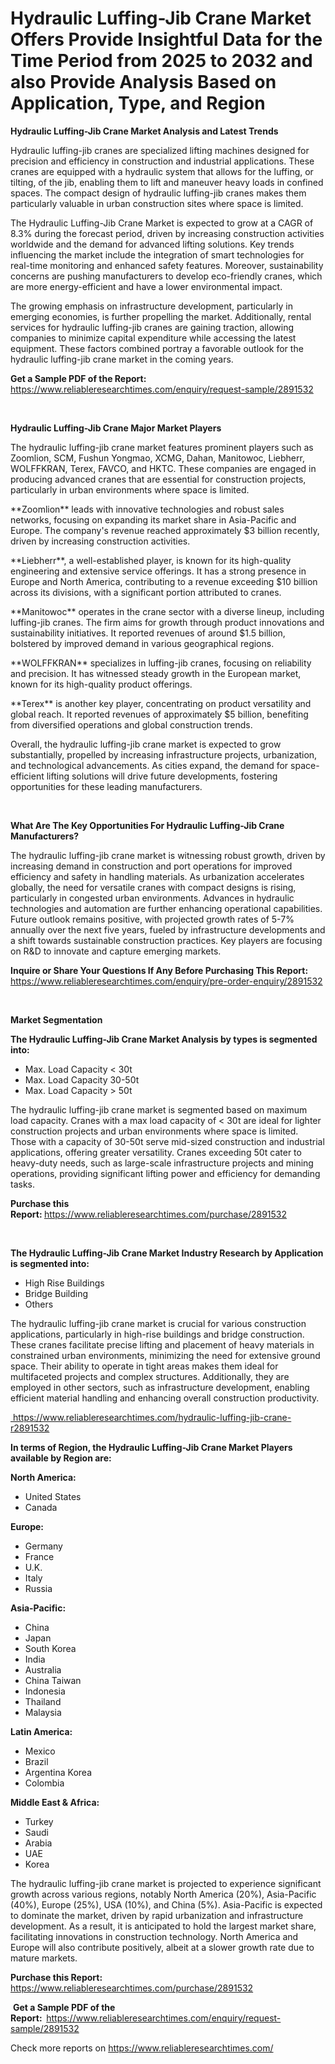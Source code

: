 <p><h1>Hydraulic Luffing-Jib Crane Market Offers Provide Insightful Data for the Time Period from 2025 to 2032 and also Provide Analysis Based on Application, Type, and Region</h1></p><p><strong>Hydraulic Luffing-Jib Crane Market Analysis and Latest Trends</strong></p>
<p><p>Hydraulic luffing-jib cranes are specialized lifting machines designed for precision and efficiency in construction and industrial applications. These cranes are equipped with a hydraulic system that allows for the luffing, or tilting, of the jib, enabling them to lift and maneuver heavy loads in confined spaces. The compact design of hydraulic luffing-jib cranes makes them particularly valuable in urban construction sites where space is limited.</p><p>The Hydraulic Luffing-Jib Crane Market is expected to grow at a CAGR of 8.3% during the forecast period, driven by increasing construction activities worldwide and the demand for advanced lifting solutions. Key trends influencing the market include the integration of smart technologies for real-time monitoring and enhanced safety features. Moreover, sustainability concerns are pushing manufacturers to develop eco-friendly cranes, which are more energy-efficient and have a lower environmental impact.</p><p>The growing emphasis on infrastructure development, particularly in emerging economies, is further propelling the market. Additionally, rental services for hydraulic luffing-jib cranes are gaining traction, allowing companies to minimize capital expenditure while accessing the latest equipment. These factors combined portray a favorable outlook for the hydraulic luffing-jib crane market in the coming years.</p></p>
<p><strong>Get a Sample PDF of the Report:&nbsp;</strong> <a href="https://www.reliableresearchtimes.com/enquiry/request-sample/2891532?utm_campaign=2989&utm_medium=2&utm_source=Github&utm_content=ia&utm_term=14032025&utm_id=hydraulic-luffing-jib-crane">https://www.reliableresearchtimes.com/enquiry/request-sample/2891532</a></p>
<p>&nbsp;</p>
<p><strong>Hydraulic Luffing-Jib Crane Major Market Players</strong></p>
<p><p>The hydraulic luffing-jib crane market features prominent players such as Zoomlion, SCM, Fushun Yongmao, XCMG, Dahan, Manitowoc, Liebherr, WOLFFKRAN, Terex, FAVCO, and HKTC. These companies are engaged in producing advanced cranes that are essential for construction projects, particularly in urban environments where space is limited.</p><p>**Zoomlion** leads with innovative technologies and robust sales networks, focusing on expanding its market share in Asia-Pacific and Europe. The company's revenue reached approximately $3 billion recently, driven by increasing construction activities.</p><p>**Liebherr**, a well-established player, is known for its high-quality engineering and extensive service offerings. It has a strong presence in Europe and North America, contributing to a revenue exceeding $10 billion across its divisions, with a significant portion attributed to cranes.</p><p>**Manitowoc** operates in the crane sector with a diverse lineup, including luffing-jib cranes. The firm aims for growth through product innovations and sustainability initiatives. It reported revenues of around $1.5 billion, bolstered by improved demand in various geographical regions.</p><p>**WOLFFKRAN** specializes in luffing-jib cranes, focusing on reliability and precision. It has witnessed steady growth in the European market, known for its high-quality product offerings.</p><p>**Terex** is another key player, concentrating on product versatility and global reach. It reported revenues of approximately $5 billion, benefiting from diversified operations and global construction trends.</p><p>Overall, the hydraulic luffing-jib crane market is expected to grow substantially, propelled by increasing infrastructure projects, urbanization, and technological advancements. As cities expand, the demand for space-efficient lifting solutions will drive future developments, fostering opportunities for these leading manufacturers.</p></p>
<p>&nbsp;</p>
<p><strong>What Are The Key Opportunities For Hydraulic Luffing-Jib Crane Manufacturers?</strong></p>
<p><p>The hydraulic luffing-jib crane market is witnessing robust growth, driven by increasing demand in construction and port operations for improved efficiency and safety in handling materials. As urbanization accelerates globally, the need for versatile cranes with compact designs is rising, particularly in congested urban environments. Advances in hydraulic technologies and automation are further enhancing operational capabilities. Future outlook remains positive, with projected growth rates of 5-7% annually over the next five years, fueled by infrastructure developments and a shift towards sustainable construction practices. Key players are focusing on R&D to innovate and capture emerging markets.</p></p>
<p><strong>Inquire or Share Your Questions If Any Before Purchasing This Report:</strong> <a href="https://www.reliableresearchtimes.com/enquiry/pre-order-enquiry/2891532?utm_campaign=2989&utm_medium=2&utm_source=Github&utm_content=ia&utm_term=14032025&utm_id=hydraulic-luffing-jib-crane">https://www.reliableresearchtimes.com/enquiry/pre-order-enquiry/2891532</a></p>
<p>&nbsp;</p>
<p><strong>Market Segmentation</strong></p>
<p><strong>The Hydraulic Luffing-Jib Crane Market Analysis by types is segmented into:</strong></p>
<p><ul><li>Max. Load Capacity < 30t</li><li>Max. Load Capacity 30-50t</li><li>Max. Load Capacity > 50t</li></ul></p>
<p><p>The hydraulic luffing-jib crane market is segmented based on maximum load capacity. Cranes with a max load capacity of < 30t are ideal for lighter construction projects and urban environments where space is limited. Those with a capacity of 30-50t serve mid-sized construction and industrial applications, offering greater versatility. Cranes exceeding 50t cater to heavy-duty needs, such as large-scale infrastructure projects and mining operations, providing significant lifting power and efficiency for demanding tasks.</p></p>
<p><strong>Purchase this Report:&nbsp;</strong><a href="https://www.reliableresearchtimes.com/purchase/2891532?utm_campaign=2989&utm_medium=2&utm_source=Github&utm_content=ia&utm_term=14032025&utm_id=hydraulic-luffing-jib-crane">https://www.reliableresearchtimes.com/purchase/2891532</a></p>
<p>&nbsp;</p>
<p><strong>The Hydraulic Luffing-Jib Crane Market Industry Research by Application is segmented into:</strong></p>
<p><ul><li>High Rise Buildings</li><li>Bridge Building</li><li>Others</li></ul></p>
<p><p>The hydraulic luffing-jib crane market is crucial for various construction applications, particularly in high-rise buildings and bridge construction. These cranes facilitate precise lifting and placement of heavy materials in constrained urban environments, minimizing the need for extensive ground space. Their ability to operate in tight areas makes them ideal for multifaceted projects and complex structures. Additionally, they are employed in other sectors, such as infrastructure development, enabling efficient material handling and enhancing overall construction productivity.</p></p>
<p><a href="https://www.reliableresearchtimes.com/hydraulic-luffing-jib-crane-r2891532?utm_campaign=2989&utm_medium=2&utm_source=Github&utm_content=ia&utm_term=14032025&utm_id=hydraulic-luffing-jib-crane">&nbsp;https://www.reliableresearchtimes.com/hydraulic-luffing-jib-crane-r2891532</a></p>
<p><strong>In terms of Region, the Hydraulic Luffing-Jib Crane Market Players available by Region are:</strong></p>
<p>
    <p> <strong> North America: </strong>
        <ul>
            <li>United States</li>
            <li>Canada</li>
        </ul>
        </p> 
    <p> <strong> Europe: </strong>
        <ul>
            <li>Germany</li>
            <li>France</li>
            <li>U.K.</li>
            <li>Italy</li>
            <li>Russia</li>
        </ul>
        </p> 
    <p> <strong> Asia-Pacific: </strong>
        <ul>
            <li>China</li>
            <li>Japan</li>
            <li>South Korea</li>
            <li>India</li>
            <li>Australia</li>
            <li>China Taiwan</li>
            <li>Indonesia</li>
            <li>Thailand</li>
            <li>Malaysia</li>
        </ul>
        </p> 
    <p> <strong> Latin America: </strong>
        <ul>
            <li>Mexico</li>
            <li>Brazil</li>
            <li>Argentina Korea</li>
            <li>Colombia</li>
        </ul>
        </p> 
    <p> <strong> Middle East & Africa: </strong>
        <ul>
            <li>Turkey</li>
            <li>Saudi</li>
            <li>Arabia</li>
            <li>UAE</li>
            <li>Korea</li>
        </ul>
    </p>
    </p>
<p><p>The hydraulic luffing-jib crane market is projected to experience significant growth across various regions, notably North America (20%), Asia-Pacific (40%), Europe (25%), USA (10%), and China (5%). Asia-Pacific is expected to dominate the market, driven by rapid urbanization and infrastructure development. As a result, it is anticipated to hold the largest market share, facilitating innovations in construction technology. North America and Europe will also contribute positively, albeit at a slower growth rate due to mature markets.</p></p>
<p><strong>Purchase this Report: </strong><a href="https://www.reliableresearchtimes.com/purchase/2891532?utm_campaign=2989&utm_medium=2&utm_source=Github&utm_content=ia&utm_term=14032025&utm_id=hydraulic-luffing-jib-crane">https://www.reliableresearchtimes.com/purchase/2891532</a></p>
<p>&nbsp;<strong>Get a Sample PDF of the Report:&nbsp;&nbsp;</strong><a href="https://www.reliableresearchtimes.com/enquiry/request-sample/2891532?utm_campaign=2989&utm_medium=2&utm_source=Github&utm_content=ia&utm_term=14032025&utm_id=hydraulic-luffing-jib-crane">https://www.reliableresearchtimes.com/enquiry/request-sample/2891532</a></p>
<p><strong></strong></p>
<p>Check more reports on <a href="https://www.reliableresearchtimes.com/?utm_campaign=2989&utm_medium=2&utm_source=Github&utm_content=ia&utm_term=14032025&utm_id=hydraulic-luffing-jib-crane">https://www.reliableresearchtimes.com/</a></p>